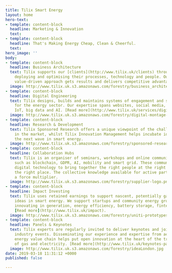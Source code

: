 ```yaml
---
title: Tilix Smart Energy
layout: home
hero-text:
- template: content-block
  headline: Marketing & Innovation
  text: 
- template: content-block
  headline: That's Making Energy Cheap, Clean & Cheerful.
  text: 
hero_image: ''
body:
- template: content-block
  headline: Business Architecture
  text: Tilix supports our [clients](http://www.tilix.uk/clients) through designing,
    deploying and optimising their processes, technology and people. Our dynamic,
    value-driven approach gets results and delivers competitive advantage. [Read more](http://www.tilix.uk/services/architecture).
  image: http://www.tilix.uk.s3.amazonaws.com/forestry/business_architecture_160.png
- template: content-block
  headline: Digital Engineering
  text: Tilix designs, builds and maintains systems of engagement and systems of intelligence
    for the energy sector. Our expertise spans websites, social media, mobile apps,
    IoT, big data and AI. [Read more](http://www.tilix.uk/services/digital).
  image: http://www.tilix.uk.s3.amazonaws.com/forestry/digital-montage-2.png
- template: content-block
  headline: Research & Development
  text: Tilix Sponsored Research offers a unique viewpoint of the challenges and opportunities
    in the market, whilst Tilix Innovation Management helps incubate ideas and nurture
    the next wave in smart energy.
  image: http://www.tilix.uk.s3.amazonaws.com/forestry/sponsored-research.png
- template: content-block
  headline: Collaboration Hubs
  text: Tilix is an organiser of seminars, workshops and online communities on topics
    such as blockchain, GDPR, AI, mobility and smart grid. These communities leverage
    digital technology to bring together the right people at the right time and in
    the right place. The collective knowledge available for active participants is
    a force multiplier.
  image: http://www.tilix.uk.s3.amazonaws.com/forestry/supplier-logo.png
- template: content-block
  headline: Impact Investing
  text: Tilix uses retained earnings to support nascent, potentially game changing
    ideas in smart energy. We support startups and community energy groups who are
    innovating in generation, energy efficiency, battery storage, fintech and mobility.
    [Read more](http://www.tilix.uk/impact).
  image: http://www.tilix.uk.s3.amazonaws.com/forestry/uniti-prototypes.jpg
- template: content-block
  headline: Panels & Keynotes
  text: Tilix experts are regularly invited to deliver keynotes and join panels at
    industry events. Disseminating our experience and expertise from across the whole
    energy value chain helps put open innovation at the heart of the transformation
    of gas and electricity. [Read more](http://www.tilix.uk/keynotes-panels)
  image: http://www.tilix.uk.s3.amazonaws.com/forestry/ideaLondon.jpg
date: 2019-03-18 11:31:12 +0000
published: false

---
```

